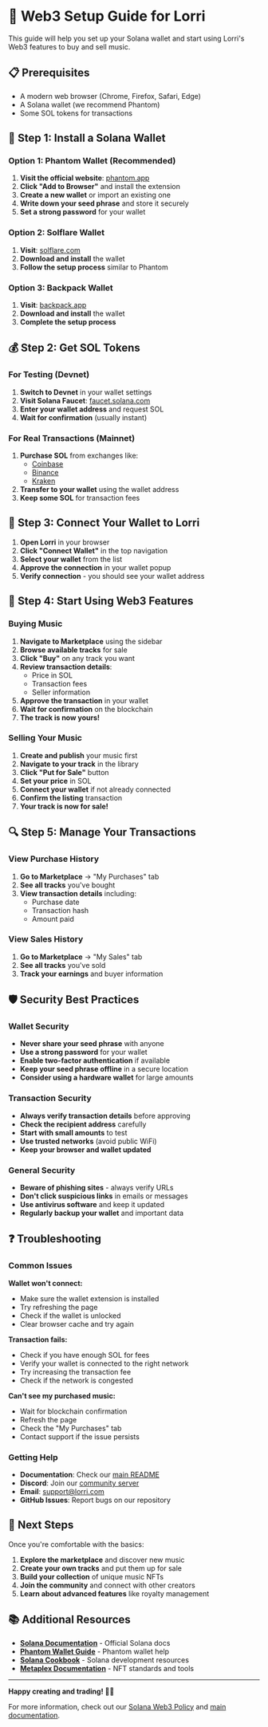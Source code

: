 # 🚀 Web3 Setup Guide for Lorri

This guide will help you set up your Solana wallet and start using Lorri's Web3 features to buy and sell music.

## 📋 Prerequisites

- A modern web browser (Chrome, Firefox, Safari, Edge)
- A Solana wallet (we recommend Phantom)
- Some SOL tokens for transactions

## 🔧 Step 1: Install a Solana Wallet

### Option 1: Phantom Wallet (Recommended)

1. **Visit the official website**: [phantom.app](https://phantom.app/)
2. **Click "Add to Browser"** and install the extension
3. **Create a new wallet** or import an existing one
4. **Write down your seed phrase** and store it securely
5. **Set a strong password** for your wallet

### Option 2: Solflare Wallet

1. **Visit**: [solflare.com](https://solflare.com/)
2. **Download and install** the wallet
3. **Follow the setup process** similar to Phantom

### Option 3: Backpack Wallet

1. **Visit**: [backpack.app](https://backpack.app/)
2. **Download and install** the wallet
3. **Complete the setup process**

## 💰 Step 2: Get SOL Tokens

### For Testing (Devnet)

1. **Switch to Devnet** in your wallet settings
2. **Visit Solana Faucet**: [faucet.solana.com](https://faucet.solana.com/)
3. **Enter your wallet address** and request SOL
4. **Wait for confirmation** (usually instant)

### For Real Transactions (Mainnet)

1. **Purchase SOL** from exchanges like:
   - [Coinbase](https://coinbase.com/)
   - [Binance](https://binance.com/)
   - [Kraken](https://kraken.com/)
2. **Transfer to your wallet** using the wallet address
3. **Keep some SOL** for transaction fees

## 🔗 Step 3: Connect Your Wallet to Lorri

1. **Open Lorri** in your browser
2. **Click "Connect Wallet"** in the top navigation
3. **Select your wallet** from the list
4. **Approve the connection** in your wallet popup
5. **Verify connection** - you should see your wallet address

## 🎵 Step 4: Start Using Web3 Features

### Buying Music

1. **Navigate to Marketplace** using the sidebar
2. **Browse available tracks** for sale
3. **Click "Buy"** on any track you want
4. **Review transaction details**:
   - Price in SOL
   - Transaction fees
   - Seller information
5. **Approve the transaction** in your wallet
6. **Wait for confirmation** on the blockchain
7. **The track is now yours!**

### Selling Your Music

1. **Create and publish** your music first
2. **Navigate to your track** in the library
3. **Click "Put for Sale"** button
4. **Set your price** in SOL
5. **Connect your wallet** if not already connected
6. **Confirm the listing** transaction
7. **Your track is now for sale!**

## 🔍 Step 5: Manage Your Transactions

### View Purchase History

1. **Go to Marketplace** → "My Purchases" tab
2. **See all tracks** you've bought
3. **View transaction details** including:
   - Purchase date
   - Transaction hash
   - Amount paid

### View Sales History

1. **Go to Marketplace** → "My Sales" tab
2. **See all tracks** you've sold
3. **Track your earnings** and buyer information

## 🛡️ Security Best Practices

### Wallet Security

- **Never share your seed phrase** with anyone
- **Use a strong password** for your wallet
- **Enable two-factor authentication** if available
- **Keep your seed phrase offline** in a secure location
- **Consider using a hardware wallet** for large amounts

### Transaction Security

- **Always verify transaction details** before approving
- **Check the recipient address** carefully
- **Start with small amounts** to test
- **Use trusted networks** (avoid public WiFi)
- **Keep your browser and wallet updated**

### General Security

- **Beware of phishing sites** - always verify URLs
- **Don't click suspicious links** in emails or messages
- **Use antivirus software** and keep it updated
- **Regularly backup your wallet** and important data

## ❓ Troubleshooting

### Common Issues

**Wallet won't connect:**
- Make sure the wallet extension is installed
- Try refreshing the page
- Check if the wallet is unlocked
- Clear browser cache and try again

**Transaction fails:**
- Check if you have enough SOL for fees
- Verify your wallet is connected to the right network
- Try increasing the transaction fee
- Check if the network is congested

**Can't see my purchased music:**
- Wait for blockchain confirmation
- Refresh the page
- Check the "My Purchases" tab
- Contact support if the issue persists

### Getting Help

- **Documentation**: Check our [main README](./README.md)
- **Discord**: Join our [community server](https://discord.gg/lorri)
- **Email**: support@lorri.com
- **GitHub Issues**: Report bugs on our repository

## 🎯 Next Steps

Once you're comfortable with the basics:

1. **Explore the marketplace** and discover new music
2. **Create your own tracks** and put them up for sale
3. **Build your collection** of unique music NFTs
4. **Join the community** and connect with other creators
5. **Learn about advanced features** like royalty management

## 📚 Additional Resources

- **[Solana Documentation](https://docs.solana.com/)** - Official Solana docs
- **[Phantom Wallet Guide](https://phantom.app/help)** - Phantom wallet help
- **[Solana Cookbook](https://solanacookbook.com/)** - Solana development resources
- **[Metaplex Documentation](https://docs.metaplex.com/)** - NFT standards and tools

---

**Happy creating and trading! 🎵💎**

For more information, check out our [Solana Web3 Policy](./SOLANA_WEB3_POLICY.md) and [main documentation](./README.md).
